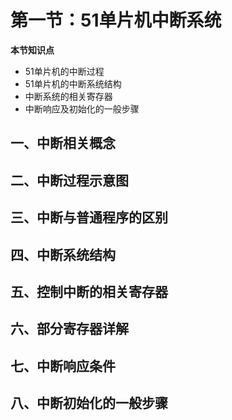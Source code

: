 # 第一节：51单片机中断系统

**本节知识点**
 
- 51单片机的中断过程
- 51单片机的中断系统结构
- 中断系统的相关寄存器
- 中断响应及初始化的一般步骤

## 一、中断相关概念


## 二、中断过程示意图


## 三、中断与普通程序的区别


## 四、中断系统结构


## 五、控制中断的相关寄存器


## 六、部分寄存器详解


## 七、中断响应条件


## 八、中断初始化的一般步骤

